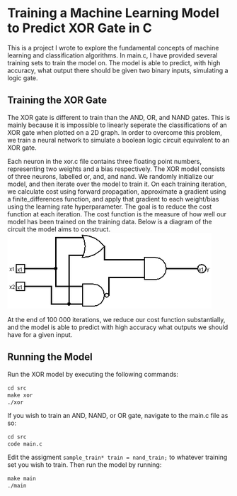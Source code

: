 # Training a Machine Learning Model to Predict XOR Gate in C

This is a project I wrote to explore the fundamental concepts of machine learning and classification algorithms. In main.c, I have provided several training sets to train the model on. The model is able to predict, with high accuracy, what output there should be given two binary inputs, simulating a logic gate.

## Training the XOR Gate

The XOR gate is different to train than the AND, OR, and NAND gates. This is mainly because it is impossible to linearly seperate the classifications of an XOR gate when plotted on a 2D graph. In order to overcome this problem, we train a neural network to simulate a boolean logic circuit equivalent to an XOR gate.

Each neuron in the xor.c file contains three floating point numbers, representing two weights and a bias respectively. The XOR model consists of three neurons, labelled or, and, and nand. We randomly initialize our model, and then iterate over the model to train it. On each training iteration, we calculate cost using forward propagation, approximate a gradient using a finite_differences function, and apply that gradient to each weight/bias using the learning rate hyperparameter. The goal is to reduce the cost function at each iteration. The cost function is the measure of how well our model has been trained on the training data. Below is a diagram of the circuit the model aims to construct.
![Circuit Design:](./img/XOR%20gate.png)

At the end of 100 000 iterations, we reduce our cost function substantially, and the model is able to predict with high accuracy what outputs we should have for a given input.

## Running the Model

Run the XOR model by executing the following commands:

```
cd src
make xor
./xor
```

If you wish to train an AND, NAND, or OR gate, navigate to the main.c file as so:

```
cd src
code main.c
```

Edit the assigment `sample_train* train = nand_train;` to whatever training set you wish to train. Then run the model by running:

```
make main
./main
```
